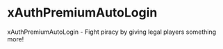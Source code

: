 xAuthPremiumAutoLogin
=====================

xAuthPremiumAutoLogin - Fight piracy by giving legal players something more!